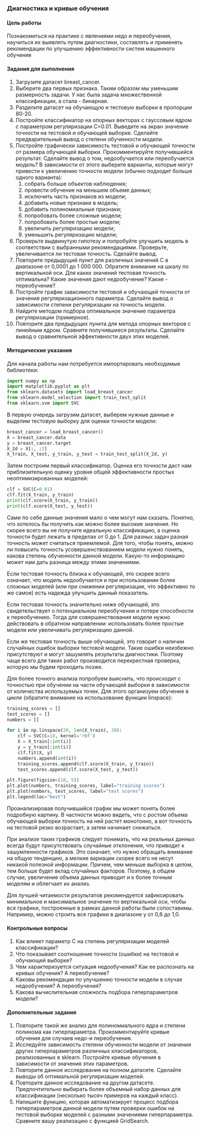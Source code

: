 ### Диагностика и кривые обучения

#### Цель работы

Познакомиться на практике с явлениями недо и переобучения, научиться их выявлять путем диагностики, составлять и применять рекомендации по улучшению эффективности систем машинного обучения

#### Задания для выполнения

1. Загрузите датасет breast_cancer.
2. Выберите два первых признака. Таким образом мы уменьшим размерность задачи. У нас была задача множественной классификации, а стала - бинарная.
3. Разделите датасет на обучающую и тестовую выборки в пропорции 80-20.
4. Постройте классификатор на опорных векторах с гауссовым ядром с параметром регуляризации C=0.01. Выведите на экран значение точности на тестовой и обучающей выборке. Сделайте предварительный вывод о степени обученности модели.
5. Постройте графически зависимость тестовой и обучающей точности от размера обучающей выборки. Прокомментируйте получившийся результат. Сделайте вывод о том, недообучается или переобучается модель? В зависимости от этого выберите варианты, которые могут привести к увеличению точности модели (обычно подходит больше одного варианта):
    1. собрать больше объектов наблюдения;
    2. провести обучение на меньшем объеме данных;
    3. исключить часть признаков из модели;
    4. добавить новые признаки в модель;
    5. добавить полиномиальные признаки;
    6. попробовать более сложные модели;
    7. попробовать более простые модели;
    8. увеличить регуляризацию модели;
    9. уменьшить регуляризацию модели;
6. Проверьте выдвинутую гипотезу и попробуйте улучшить модель в соответствии с выбранными рекомендациями. Проверьте, увеличивается ли тестовая точность. Сделайте вывод.
7. Повторите предыдущий пункт для различных значений C в диапазоне от 0,0001 до 1 000 000. Обратите внимание на шкалу по вертикальной оси. Для каких значений тестовая точность оптимальна? Какие значения дают недообучение? Какие - переобучение?
8. Постройте график зависимости тестовой и обучающей точности от значения регуляризационного параметра. Сделайте вывод о зависимости степени регуляризации на точность модели.
9. Найдите методом подбора оптимальное значение параметра регуляризации (примерное).
10. Повторите два предыдущих пункта для метода опорных векторов с линейным ядром. Сравните получившиеся результаты. Сделайте вывод о сравнительной эффективности двух этих моделей.

#### Методические указания

Для начала работы нам потребуется импортировать необходимые библиотеки:

```py
import numpy as np
import matplotlib.pyplot as plt
from sklearn.datasets import load_breast_cancer
from sklearn.model_selection import train_test_split
from sklearn.svm import SVC
```

В первую очередь загрузим датасет, выберем нужные данные и выделим тестовую выборку для оценки точности модели:

```py
breast_cancer = load_breast_cancer()
X = breast_cancer.data
y = breast_cancer.target
X_2d = X[:, :2]
X_train, X_test, y_train, y_test = train_test_split(X_2d, y)
```

Затем построим первый классификатор. Оценка его точности даст нам приблизительную оценку уровня общей эффективности простых неоптимизированных моделей:

```py
clf = SVC(C=0.01)
clf.fit(X_train, y_train)
print(clf.score(X_train, y_train))
print(clf.score(X_test, y_test))
```

Сами по себе данные значения мало о чем могут нам сказать. Понятно, что хотелось бы получить как можно более высокие значения. Но скорее всего вы не получите идеальную классификацию, а оценка точности будет лежать в пределах от 0 до 1. Для разных задач разная точность может считаться приемлемой. Для того, чтобы понять, можно ли повысить точность усовершенствованием модели нужно понять, какова степень обученности данной модели. Какую-то информацию может нам дать разница между этими значениями.

Если тестовая точность близка к обучающей, это скорее всего означает, что модель недообучается и при использовании более сложных моделей (или при снижении регуляризации, что эффективно то же самое) есть надежда улучшить данный показатель.

Если тестовая точность значительно ниже обучающей, это свидетельствует о потенциальном переобучении и потере способности к переобучению. Тогда для совершенствования модели нужно действовать в обратном направлении: использовать более простые модели или увеличивать регуляризацию данной.

Если же тестовая точность выше обучающей, это говорит о наличии случайных ошибок выборки тестовой модели. Такие ошибки неизбежно присутствуют и могут зашумлять результаты диагностики. Поэтому чаще всего для таких работ производится перекрестная проверка, которую мы будем проходить позже.

Для более точного анализа попробуем выяснить, что происходит с точностью при обучении на части обучающей выборки в зависимости от количества используемых точек. Для этого организуем обучение в цикле (обратите внимание на использование функции linspace):

```py
training_scores = []
test_scores = []
numbers = []

for i in np.linspace(20, len(X_train), 20):
    clf = SVC(C=10, kernel='rbf')
    X = X_train[:int(i)]
    y = y_train[:int(i)]
    clf.fit(X, y)
    numbers.append(int(i))
    training_scores.append(clf.score(X_train, y_train))
    test_scores.append(clf.score(X_test, y_test))

plt.figure(figsize=(10, 5))
plt.plot(numbers, training_scores, label="training scores")
plt.plot(numbers, test_scores, label="test scores")
plt.legend(loc="best")
```

Проанализировав получившийся график мы может понять более подробную картину. В частности можно видеть, что с ростом объема обучающей выборки точность на ней растет монотонно, а вот точность на тестовой резко возрастает, а затем начинает снижаться. 

При анализе таких графиков следует понимать, что на реальных данных всегда будут присутствовать случайные отклонения, что приводит к зашумленности графиков. Это означает, что нужно обращать внимание на общую тенденцию, а мелкие вариации скорее всего не несут никакой полезной информации. Причем, чем меньше выборка в целом, тем больше будет вклад случайных факторов. Поэтому, в общем случае, увеличение объема данных приводит и к более точным моделям и облегчает их анализ.

Для лучшей читаемости результатов рекомендуется зафиксировать минимальное и максимальное значение по вертикальной оси, чтобы все графики, построенные в рамках данной работы были сопоставимы. Например, можно строить все графики в диапазоне y от 0,8 до 1,0.

#### Контрольные вопросы

1. Как влияет параметр С на степень регуляризации моделей классификации?
2. Что показывает соотношение точности (ошибки) на тестовой и обучающей выборке?
3. Чем характеризуется ситуация недообучения? Как ее распознать на кривых обучения? А переобучение?
4. Каковы рекомендации по улучшению точности модели в случае недообучения? А переобучения?
5. Какова вычислительная сложность подбора гиперпараметров модели?

#### Дополнительные задания

1. Повторите такой же анализ для полиномиального ядра и степени полинома как гиперпараметра. Прокомментируйте кривые обучения для случаев недо-и переобучения.
2. Исследуйте зависимость степени обученности модели от значения других гиперпараметров различных классификаторов, реализованных в sklearn. Постройте кривые обучения в зависимости от значения этих параметров.
3. Повторите данное исследование на полном датасете. Сделайте выводы об оптимальной регуляризации моделей.
4. Повторите данное исследование на другом датасете. Предпочтительно выбирать более объемный набор данных для классификации (несколько тысяч примеров на каждый класс).
5. Напишите функцию, которая автоматизирует процесс подбора гиперпараметров данной модели путем проверки ошибок на тестовой выборке моделей с разными значениями гиперпараметра. Сравните вашу реализацию с функцией GridSearch. 
